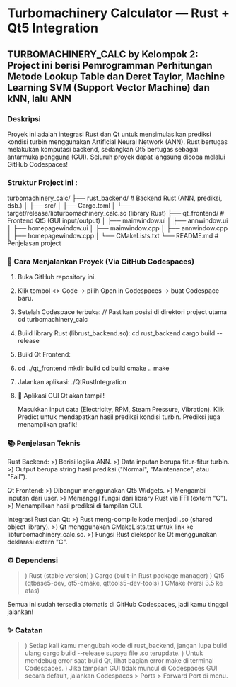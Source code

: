 # Turbomachinery Calculator — Rust + Qt5 Integration
## TURBOMACHINERY_CALC by Kelompok 2: Project ini berisi Pemrogramman Perhitungan Metode Lookup Table dan Deret Taylor, Machine Learning SVM (Support Vector Machine) dan kNN, lalu ANN

### Deskripsi

Proyek ini adalah integrasi Rust dan Qt untuk mensimulasikan prediksi kondisi turbin menggunakan Artificial Neural Network (ANN).
Rust bertugas melakukan komputasi backend, sedangkan Qt5 bertugas sebagai antarmuka pengguna (GUI).
Seluruh proyek dapat langsung dicoba melalui GitHub Codespaces!

### Struktur Project ini :
turbomachinery_calc/
├── rust_backend/      # Backend Rust (ANN, prediksi, dsb.)
│   ├── src/
│   ├── Cargo.toml
│   └── target/release/libturbomachinery_calc.so (library Rust)
├── qt_frontend/       # Frontend Qt5 (GUI input/output)
│   ├── mainwindow.ui
│   ├── annwindow.ui
│   ├── homepagewindow.ui
│   ├── mainwindow.cpp
│   ├── annwindow.cpp
│   ├── homepagewindow.cpp
│   └── CMakeLists.txt
└── README.md          # Penjelasan project

### 🚀 Cara Menjalankan Proyek (Via GitHub Codespaces)
1. Buka GitHub repository ini.
2. Klik tombol <> Code → pilih Open in Codespaces → buat Codespace baru.
3. Setelah Codespace terbuka:
   // Pastikan posisi di direktori project utama
      cd turbomachinery_calc
4. Build library Rust (librust_backend.so):
   cd rust_backend
   cargo build --release
5. Build Qt Frontend:
6. cd ../qt_frontend
   mkdir build
   cd build
   cmake ..
   make
7. Jalankan aplikasi:
   ./QtRustIntegration
8. 🎉 Aplikasi GUI Qt akan tampil!

    Masukkan input data (Electricity, RPM, Steam Pressure, Vibration).
    Klik Predict untuk mendapatkan hasil prediksi kondisi turbin.
    Prediksi juga menampilkan grafik!

### 📚 Penjelasan Teknis
Rust Backend:
    >) Berisi logika ANN.
    >) Data inputan berupa fitur-fitur turbin.
    >) Output berupa string hasil prediksi ("Normal", "Maintenance", atau "Fail").

Qt Frontend:
    >) Dibangun menggunakan Qt5 Widgets.
    >) Mengambil inputan dari user.
    >) Memanggil fungsi dari library Rust via FFI (extern "C").
    >) Menampilkan hasil prediksi di tampilan GUI.

Integrasi Rust dan Qt:
    >) Rust meng-compile kode menjadi .so (shared object library).
    >) Qt menggunakan CMakeLists.txt untuk link ke libturbomachinery_calc.so.
    >) Fungsi Rust diekspor ke Qt menggunakan deklarasi extern "C".

### ⚙️ Dependensi
>) Rust (stable version)
>) Cargo (built-in Rust package manager)
>) Qt5 (qtbase5-dev, qt5-qmake, qttools5-dev-tools)
>) CMake (versi 3.5 ke atas)

Semua ini sudah tersedia otomatis di GitHub Codespaces, jadi kamu tinggal jalankan!

### ✨ Catatan
>) Setiap kali kamu mengubah kode di rust_backend, jangan lupa build ulang cargo build --release supaya file .so terupdate.
>) Untuk mendebug error saat build Qt, lihat bagian error make di terminal Codespaces.
>) Jika tampilan GUI tidak muncul di Codespaces GUI secara default, jalankan Codespaces > Ports > Forward Port di menu.
